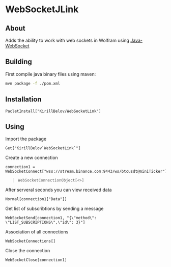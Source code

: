 # WebSocketJLink

## About 

Adds the ability to work with web sockets in Wolfram using [Java-WebSocket](https://github.com/TooTallNate/Java-WebSocket)

## Building

First compile java binary files using maven:

```bash
mvn package -f ./pom.xml
```

## Installation

```wolfram
PacletInstall["KirillBelov/WebSocketLink"]
```

## Using

Import the package

```wolfram
Get["KirillBelov`WebSocketLink`"]
```

Create a new connection

```wolfram
connection1 = WebSocketConnect["wss://stream.binance.com:9443/ws/btcusdt@miniTicker"]
```
>```wolfram
> WebSocketConnectionObject[<>]
> ```

After serveral seconds you can view received data

```wolfram
Normal[connection1["Data"]]
```

Get list of subscribtions by sending a message

```wolfram
WebSocketSend[connection1, "{\"method\": \"LIST_SUBSCRIPTIONS\",\"id\": 3}"]
```

Association of all connections

```wolfram
WebSocketConnections[]
```

Close the connection

```wolfram
WebSocketClose[connection1]
```

